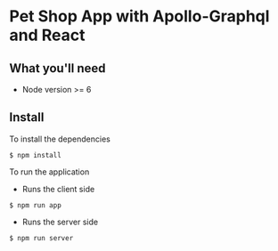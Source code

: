 # Pet Shop App with Apollo-Graphql and React

## What you'll need

- Node version >= 6

## Install

To install the dependencies

```
$ npm install
```

To run the application

- Runs the client side

```
$ npm run app
```

- Runs the server side

```
$ npm run server
```

